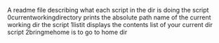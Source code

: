 A readme file describing what each script in the dir is doing
the script 0currentworkingdirectory prints the absolute path name of the current working dir
the script 1listit displays the contents list of your current dir
script 2bringmehome is to go to home dir

